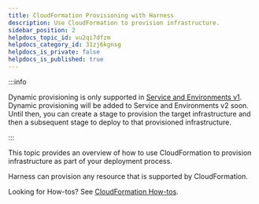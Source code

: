 ```yaml
---
title: CloudFormation Provisioning with Harness
description: Use CloudFormation to provision infrastructure.
sidebar_position: 2
helpdocs_topic_id: vu2qi7dfzm
helpdocs_category_id: 31zj6kgnsg
helpdocs_is_private: false
helpdocs_is_published: true
---
```


:::info

Dynamic provisioning is only supported in [Service and Environments v1](../../onboard-cd/upgrading/upgrade-cd-v2). Dynamic provisioning will be added to Service and Environments v2 soon. Until then, you can create a stage to provision the target infrastructure and then a subsequent stage to deploy to that provisioned infrastructure.

:::

This topic provides an overview of how to use CloudFormation to provision infrastructure as part of your deployment process.

Harness can provision any resource that is supported by CloudFormation.

Looking for How-tos? See [CloudFormation How-tos](cloud-formation-how-tos.md).
